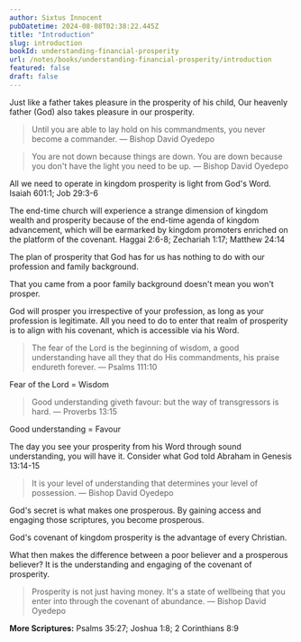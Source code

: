 ```yaml
---
author: Sixtus Innocent
pubDatetime: 2024-08-08T02:38:22.445Z
title: "Introduction"
slug: introduction
bookId: understanding-financial-prosperity
url: /notes/books/understanding-financial-prosperity/introduction
featured: false
draft: false
---
```


Just like a father takes pleasure in the prosperity of his child, Our heavenly father (God) also takes pleasure in our prosperity.

> Until you are able to lay hold on his commandments, you never become a commander. — Bishop David Oyedepo

> You are not down because things are down. You are down because you don't have the light you need to be up. — Bishop David Oyedepo

All we need to operate in kingdom prosperity is light from God's Word. Isaiah 601:1; Job 29:3-6

The end-time church will experience a strange dimension of kingdom wealth and prosperity because of the end-time agenda of kingdom advancement, which will be earmarked by kingdom promoters enriched on the platform of the covenant. Haggai 2:6-8; Zechariah 1:17; Matthew 24:14

The plan of prosperity that God has for us has nothing to do with our profession and family background.

That you came from a poor family background doesn't mean you won't prosper.

God will prosper you irrespective of your profession, as long as your profession is legitimate. All you need to do to enter that realm of prosperity is to align with his covenant, which is accessible via his Word.

> The fear of the Lord is the beginning of wisdom, a good understanding have all they that do His commandments, his praise endureth forever. — Psalms 111:10

Fear of the Lord = Wisdom

> Good understanding giveth favour: but the way of transgressors is hard. — Proverbs 13:15

Good understanding = Favour

The day you see your prosperity from his Word through sound understanding, you will have it. Consider what God told Abraham in Genesis 13:14-15

> It is your level of understanding that determines your level of possession. — Bishop David Oyedepo

God's secret is what makes one prosperous. By gaining access and engaging those scriptures, you become prosperous.

God's covenant of kingdom prosperity is the advantage of every Christian.

What then makes the difference between a poor believer and a prosperous believer? It is the understanding and engaging of the covenant of prosperity.

> Prosperity is not just having money. It's a state of wellbeing that you enter into through the covenant of abundance. — Bishop David Oyedepo

**More Scriptures:** Psalms 35:27; Joshua 1:8; 2 Corinthians 8:9
